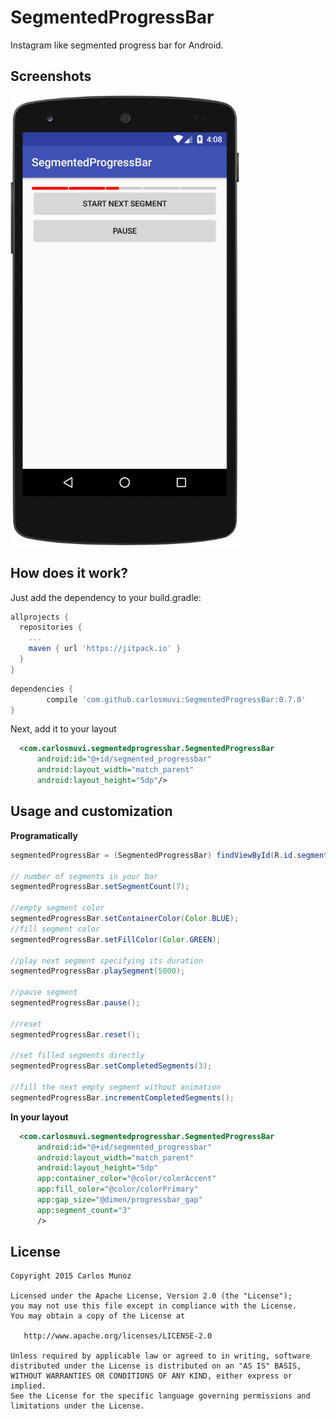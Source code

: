 # SegmentedProgressBar
Instagram like segmented progress bar for Android.

Screenshots
-------------------

<img src="art/segmented.png" height="720">

How does it work?
-------------------

Just add the dependency to your build.gradle:

```gradle
allprojects {
  repositories {
    ...
    maven { url 'https://jitpack.io' }
  }
}
```

```gradle
dependencies {
        compile 'com.github.carlosmuvi:SegmentedProgressBar:0.7.0'
}

```
Next, add it to your layout

```xml
  <com.carlosmuvi.segmentedprogressbar.SegmentedProgressBar
      android:id="@+id/segmented_progressbar"
      android:layout_width="match_parent"
      android:layout_height="5dp"/>
```

Usage and customization
-------------------

**Programatically**

```java
segmentedProgressBar = (SegmentedProgressBar) findViewById(R.id.segmented_progressbar);

// number of segments in your bar
segmentedProgressBar.setSegmentCount(7); 

//empty segment color
segmentedProgressBar.setContainerColor(Color.BLUE); 
//fill segment color
segmentedProgressBar.setFillColor(Color.GREEN); 

//play next segment specifying its duration
segmentedProgressBar.playSegment(5000);

//pause segment
segmentedProgressBar.pause();

//reset
segmentedProgressBar.reset();

//set filled segments directly
segmentedProgressBar.setCompletedSegments(3);

//fill the next empty segment without animation
segmentedProgressBar.incrementCompletedSegments();
```

**In your layout**

```xml
  <com.carlosmuvi.segmentedprogressbar.SegmentedProgressBar
      android:id="@+id/segmented_progressbar"
      android:layout_width="match_parent"
      android:layout_height="5dp"
      app:container_color="@color/colorAccent"
      app:fill_color="@color/colorPrimary"
      app:gap_size="@dimen/progressbar_gap"
      app:segment_count="3"
      />
```


License
-------

    Copyright 2015 Carlos Munoz

    Licensed under the Apache License, Version 2.0 (the "License");
    you may not use this file except in compliance with the License.
    You may obtain a copy of the License at

       http://www.apache.org/licenses/LICENSE-2.0

    Unless required by applicable law or agreed to in writing, software
    distributed under the License is distributed on an "AS IS" BASIS,
    WITHOUT WARRANTIES OR CONDITIONS OF ANY KIND, either express or implied.
    See the License for the specific language governing permissions and
    limitations under the License.
